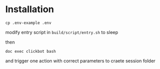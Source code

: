 # Installation

```
cp .env-example .env
```

modify entry script in `build/script/entry.sh` to sleep

then 

```
doc exec clickbot bash
```

and trigger one action with correct parameters to craete session folder
